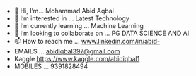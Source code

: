 - 👋 Hi, I’m...  Mohammad Abid Aqbal
- 👀 I’m interested in ... Latest Technology  
- 🌱 I’m currently learning ...  Machine Learning 
- 💞️ I’m looking to collaborate on ...  PG DATA SCIENCE AND AI
- 📫 How to reach me ...  www.linkedin.com/in/abid-
- EMAILS ...    abidiqbal397@gmail.com 
- Kaggle        https://www.kaggle.com/abidiqbal1
- MOBILES ... 9391828494
<!---
chintusir123/chintusir123 is a ✨ special ✨ repository because its `README.md` (this file) appears on your GitHub profile.
You can click the Preview link to take a look at your changes.
--->
